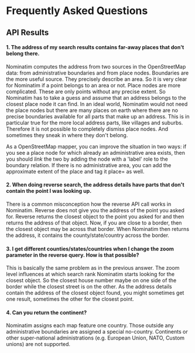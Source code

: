 # Frequently Asked Questions <!-- {docsify-ignore} -->

## API Results <!-- {docsify-ignore} -->

#### 1. The address of my search results contains far-away places that don't belong there.

Nominatim computes the address from two sources in the OpenStreetMap data:
from administrative boundaries and from place nodes. Boundaries are the more
useful source. They precisely describe an area. So it is very clear for
Nominatim if a point belongs to an area or not. Place nodes are more complicated.
These are only points without any precise extent. So Nominatim has to take a
guess and assume that an address belongs to the closest place node it can find.
In an ideal world, Nominatim would not need the place nodes but there are
many places on earth where there are no precise boundaries available for
all parts that make up an address. This is in particular true for the more
local address parts, like villages and suburbs. Therefore it is not possible
to completely dismiss place nodes. And sometimes they sneak in where they
don't belong.

As a OpenStreetMap mapper, you can improve the situation in two ways: if you
see a place node for which already an administrative area exists, then you
should _link_ the two by adding the node with a 'label' role to the boundary
relation. If there is no administrative area, you can add the approximate
extent of the place and tag it place=<something> as well.

#### 2. When doing reverse search, the address details have parts that don't contain the point I was looking up.

There is a common misconception how the reverse API call works in Nominatim.
Reverse does not give you the address of the point you asked for. Reverse
returns the closest object to the point you asked for and then returns the
address of that object. Now, if you are close to a border, then the closest
object may be across that border. When Nominatim then returns the address,
it contains the county/state/country across the border.

#### 3. I get different counties/states/countries when I change the zoom parameter in the reverse query. How is that possible?

This is basically the same problem as in the previous answer.
The zoom level influences at which search rank Nominatim starts looking
for the closest object. So the closest house number maybe on one side of the
border while the closest street is on the other. As the address details contain
the address of the closest object found, you might sometimes get one result,
sometimes the other for the closest point.

#### 4. Can you return the continent?

Nominatim assigns each map feature one country. Those outside any administrative
boundaries are assigned a special no-country. Continents or other super-national
administrations (e.g. European Union, NATO, Custom unions) are not supported.
